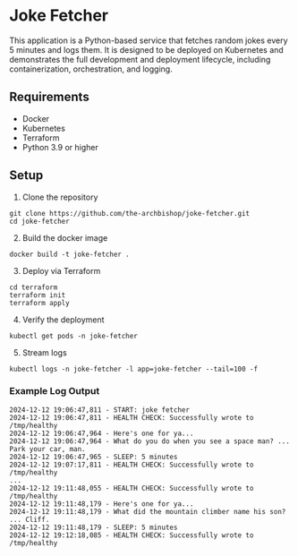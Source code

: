 # Joke Fetcher
This application is a Python-based service that fetches random jokes every 5 minutes and logs them. It is designed to be deployed on Kubernetes and demonstrates the full development and deployment lifecycle, including containerization, orchestration, and logging.
  

## Requirements
- Docker
- Kubernetes
- Terraform
- Python 3.9 or higher
  

## Setup
1. Clone the repository
```
git clone https://github.com/the-archbishop/joke-fetcher.git
cd joke-fetcher
```

2. Build the docker image
```
docker build -t joke-fetcher .
```

3. Deploy via Terraform
```
cd terraform
terraform init
terraform apply
```

4. Verify the deployment
```
kubectl get pods -n joke-fetcher
```

5. Stream logs

```
kubectl logs -n joke-fetcher -l app=joke-fetcher --tail=100 -f
```
  

### Example Log Output
```
2024-12-12 19:06:47,811 - START: joke fetcher
2024-12-12 19:06:47,811 - HEALTH CHECK: Successfully wrote to /tmp/healthy
2024-12-12 19:06:47,964 - Here's one for ya...
2024-12-12 19:06:47,964 - What do you do when you see a space man? ... Park your car, man.
2024-12-12 19:06:47,965 - SLEEP: 5 minutes
2024-12-12 19:07:17,811 - HEALTH CHECK: Successfully wrote to /tmp/healthy
...
2024-12-12 19:11:48,055 - HEALTH CHECK: Successfully wrote to /tmp/healthy
2024-12-12 19:11:48,179 - Here's one for ya...
2024-12-12 19:11:48,179 - What did the mountain climber name his son? ... Cliff.
2024-12-12 19:11:48,179 - SLEEP: 5 minutes
2024-12-12 19:12:18,085 - HEALTH CHECK: Successfully wrote to /tmp/healthy
```
